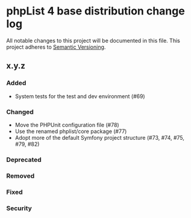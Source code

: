 # phpList 4 base distribution change log

All notable changes to this project will be documented in this file.
This project adheres to [Semantic Versioning](https://semver.org/).


## x.y.z

### Added
- System tests for the test and dev environment (#69)

### Changed
- Move the PHPUnit configuration file (#78)
- Use the renamed phplist/core package (#77)
- Adopt more of the default Symfony project structure (#73, #74, #75, #79, #82)

### Deprecated

### Removed

### Fixed

### Security

